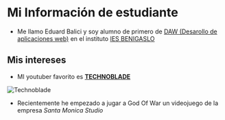 # Mi Información de estudiante

 - Me llamo Eduard Balici y soy alumno de primero de [DAW (Desarollo de aplicaciones web)](https://portal.edu.gva.es/iesbenigaslo/wp-content/uploads/sites/1168/2024/07/daw2-2.pdf) en el instituto [IES BENIGASLO](https://portal.edu.gva.es/iesbenigaslo/)

## Mis intereses
 - MI youtuber favorito es [**TECHNOBLADE**](https://www.youtube.com/@technoblade)


![Technoblade](https://static.wikia.nocookie.net/qsmp/images/c/cc/Techno.Skin.png/revision/latest?cb=20230518032249)

- Recientemente he empezado a jugar a God Of War un videojuego de la empresa _Santa Monica Studio_

<!---
Edubal2/Edubal2 is a ✨ special ✨ repository because its `README.md` (this file) appears on your GitHub profile.
You can click the Preview link to take a look at your changes.
--->
